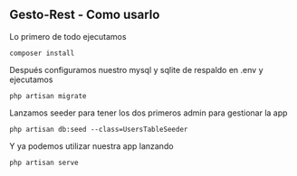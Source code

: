 ## Gesto-Rest - Como usarlo

Lo primero de todo ejecutamos
```
composer install
```
Después configuramos nuestro mysql y sqlite de respaldo en .env y ejecutamos
```
php artisan migrate
```
Lanzamos seeder para tener los dos primeros admin para gestionar la app
```
php artisan db:seed --class=UsersTableSeeder
```
Y ya podemos utilizar nuestra app lanzando
```
php artisan serve
```